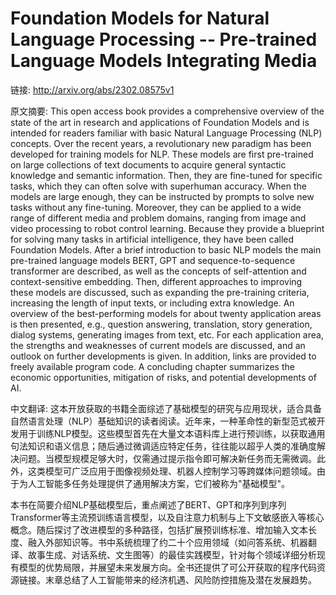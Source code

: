 # Foundation Models for Natural Language Processing -- Pre-trained Language Models Integrating Media

链接: http://arxiv.org/abs/2302.08575v1

原文摘要:
This open access book provides a comprehensive overview of the state of the
art in research and applications of Foundation Models and is intended for
readers familiar with basic Natural Language Processing (NLP) concepts. Over
the recent years, a revolutionary new paradigm has been developed for training
models for NLP. These models are first pre-trained on large collections of text
documents to acquire general syntactic knowledge and semantic information.
Then, they are fine-tuned for specific tasks, which they can often solve with
superhuman accuracy. When the models are large enough, they can be instructed
by prompts to solve new tasks without any fine-tuning. Moreover, they can be
applied to a wide range of different media and problem domains, ranging from
image and video processing to robot control learning. Because they provide a
blueprint for solving many tasks in artificial intelligence, they have been
called Foundation Models. After a brief introduction to basic NLP models the
main pre-trained language models BERT, GPT and sequence-to-sequence transformer
are described, as well as the concepts of self-attention and context-sensitive
embedding. Then, different approaches to improving these models are discussed,
such as expanding the pre-training criteria, increasing the length of input
texts, or including extra knowledge. An overview of the best-performing models
for about twenty application areas is then presented, e.g., question answering,
translation, story generation, dialog systems, generating images from text,
etc. For each application area, the strengths and weaknesses of current models
are discussed, and an outlook on further developments is given. In addition,
links are provided to freely available program code. A concluding chapter
summarizes the economic opportunities, mitigation of risks, and potential
developments of AI.

中文翻译:
这本开放获取的书籍全面综述了基础模型的研究与应用现状，适合具备自然语言处理（NLP）基础知识的读者阅读。近年来，一种革命性的新型范式被开发用于训练NLP模型。这些模型首先在大量文本语料库上进行预训练，以获取通用句法知识和语义信息；随后通过微调适应特定任务，往往能以超乎人类的准确度解决问题。当模型规模足够大时，仅需通过提示指令即可解决新任务而无需微调。此外，这类模型可广泛应用于图像视频处理、机器人控制学习等跨媒体问题领域。由于为人工智能多任务处理提供了通用解决方案，它们被称为"基础模型"。

本书在简要介绍NLP基础模型后，重点阐述了BERT、GPT和序列到序列Transformer等主流预训练语言模型，以及自注意力机制与上下文敏感嵌入等核心概念。随后探讨了改进模型的多种路径，包括扩展预训练标准、增加输入文本长度、融入外部知识等。书中系统梳理了约二十个应用领域（如问答系统、机器翻译、故事生成、对话系统、文生图等）的最佳实践模型，针对每个领域详细分析现有模型的优势局限，并展望未来发展方向。全书还提供了可公开获取的程序代码资源链接。末章总结了人工智能带来的经济机遇、风险防控措施及潜在发展趋势。
